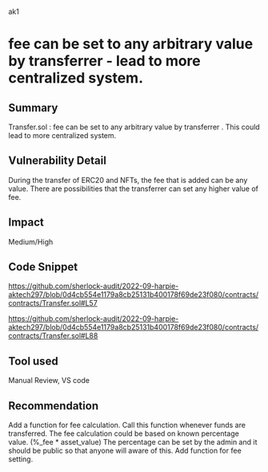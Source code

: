 ak1
# fee can be set to any arbitrary value by transferrer - lead to more centralized system.

## Summary
Transfer.sol : fee can be set to any arbitrary value by transferrer . This could lead to more centralized system.

## Vulnerability Detail
During the transfer of ERC20 and NFTs, the fee that is added can be any value. There are possibilities that the transferrer can set any higher value of fee.

## Impact
Medium/High

## Code Snippet
https://github.com/sherlock-audit/2022-09-harpie-aktech297/blob/0d4cb554e1179a8cb25131b400178f69de23f080/contracts/contracts/Transfer.sol#L57

https://github.com/sherlock-audit/2022-09-harpie-aktech297/blob/0d4cb554e1179a8cb25131b400178f69de23f080/contracts/contracts/Transfer.sol#L88

## Tool used

Manual Review, VS code

## Recommendation
Add a function for fee calculation.
Call this function whenever funds are transferred. 
The fee calculation could be based on known percentage value. (%_fee * asset_value)
The percentage can be set by the admin and it  should be public so that anyone will aware of this.
Add function for fee setting.

